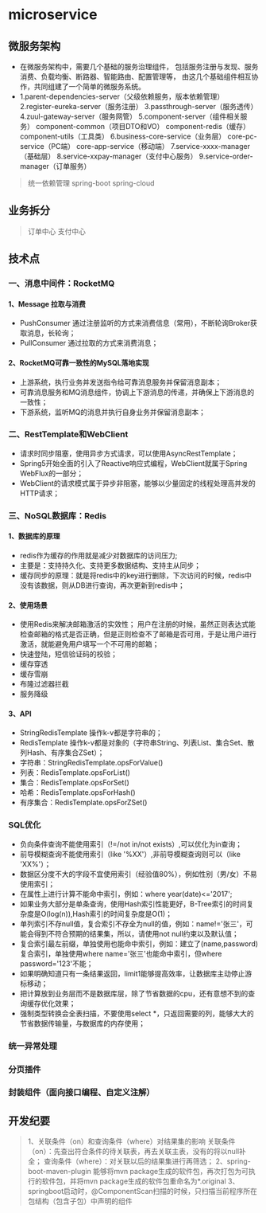 # microservice
## 微服务架构
* 在微服务架构中，需要几个基础的服务治理组件，
  包括服务注册与发现、服务消费、负载均衡、断路器、智能路由、配置管理等，
  由这几个基础组件相互协作，共同组建了一个简单的微服务系统。
* 1.parent-dependencies-server（父级依赖服务，版本依赖管理）
  2.register-eureka-server（服务注册）
  3.passthrough-server（服务透传）
  4.zuul-gateway-server（服务网管）
  5.component-server（组件相关服务）
  	component-common（项目DTO和VO）
  	component-redis（缓存）
  	component-utils（工具类）
  6.business-core-service（业务层）
  	core-pc-service（PC端）
  	core-app-service（移动端）
  7.service-xxxx-manager（基础层）
  8.service-xxpay-manager（支付中心服务）
  9.service-order-manager（订单服务）
> 统一依赖管理
> spring-boot
> spring-cloud
## 业务拆分
> 订单中心
> 支付中心
## 技术点
### 一、消息中间件：RocketMQ
#### 1、Message 拉取与消费
* PushConsumer 通过注册监听的方式来消费信息（常用），不断轮询Broker获取消息，长轮询；
* PullConsumer 通过拉取的方式来消费消息；
#### 2、RocketMQ可靠一致性的MySQL落地实现
* 上游系统，执行业务并发送指令给可靠消息服务并保留消息副本；
* 可靠消息服务和MQ消息组件，协调上下游消息的传递，并确保上下游消息的一致性；
* 下游系统，监听MQ的消息并执行自身业务并保留消息副本；
### 二、RestTemplate和WebClient
* 请求时同步阻塞，使用异步方式请求，可以使用AsyncRestTemplate；
* Spring5开始全面的引入了Reactive响应式编程，WebClient就属于Spring WebFlux的一部分；
* WebClient的请求模式属于异步非阻塞，能够以少量固定的线程处理高并发的HTTP请求；
### 三、NoSQL数据库：Redis
#### 1、数据库的原理
* redis作为缓存的作用就是减少对数据库的访问压力;
* 主要是：支持持久化、支持更多数据结构、支持主从同步；
* 缓存同步的原理：就是将redis中的key进行删除，下次访问的时候，redis中没有该数据，则从DB进行查询，再次更新到redis中；
#### 2、使用场景
* 使用Redis来解决邮箱激活的实效性；
  用户在注册的时候，虽然正则表达式能检查邮箱的格式是否正确，但是正则检查不了邮箱是否可用，于是让用户进行激活，就能避免用户填写一个不可用的邮箱；
* 快速登陆，短信验证码的校验；
* 缓存穿透
* 缓存雪崩
* 布隆过滤器拦截
* 服务降级
#### 3、API
* StringRedisTemplate 操作k-v都是字符串的；
* RedisTemplate 操作k-v都是对象的（字符串String、列表List、集合Set、散列Hash、有序集合ZSet）；
* 字符串：StringRedisTemplate.opsForValue()
* 列表：RedisTemplate.opsForList() 
* 集合：RedisTemplate.opsForSet()
* 哈希：RedisTemplate.opsForHash()
* 有序集合：RedisTemplate.opsForZSet()
### SQL优化
* 负向条件查询不能使用索引（!=/not in/not exists）,可以优化为in查询；
* 前导模糊查询不能使用索引（like '%XX'）,非前导模糊查询则可以（like 'XX%'）；
* 数据区分度不大的字段不宜使用索引（经验值80%），例如性别（男/女）不易使用索引；
* 在属性上进行计算不能命中索引，例如：where year(date)<='2017';
* 如果业务大部分是单条查询，使用Hash索引性能更好，B-Tree索引的时间复杂度是O(log(n)),Hash索引的时间复杂度是O(1)；
* 单列索引不存null值，复合索引不存全为null的值，例如：name!='张三'，可能会得到不符合预期的结果集，所以，请使用not null约束以及默认值；
* 复合索引最左前缀，单独使用也能命中索引，例如：建立了(name,password)复合索引，单独使用where name='张三'也能命中索引，但where password='123'不能；
* 如果明确知道只有一条结果返回，limit1能够提高效率，让数据库主动停止游标移动；
* 把计算放到业务层而不是数据库层，除了节省数据的cpu，还有意想不到的查询缓存优化效果；
* 强制类型转换会全表扫描，不要使用select *，只返回需要的列，能够大大的节省数据传输量，与数据库的内存使用；
### 统一异常处理
### 分页插件
### 封装组件（面向接口编程、自定义注解）

## 开发纪要
> 1、关联条件（on）和查询条件（where）对结果集的影响
关联条件（on）：先查出符合条件的待关联表，再去关联主表，没有的将以null补全；
查询条件（where）：对关联以后的结果集进行再筛选；
> 2、spring-boot-maven-plugin
能够将mvn package生成的软件包，再次打包为可执行的软件包，并将mvn package生成的软件包重命名为*.original
> 3、springboot启动时，@ComponentScan扫描的时候，只扫描当前程序所在包结构（包含子包）中声明的组件

